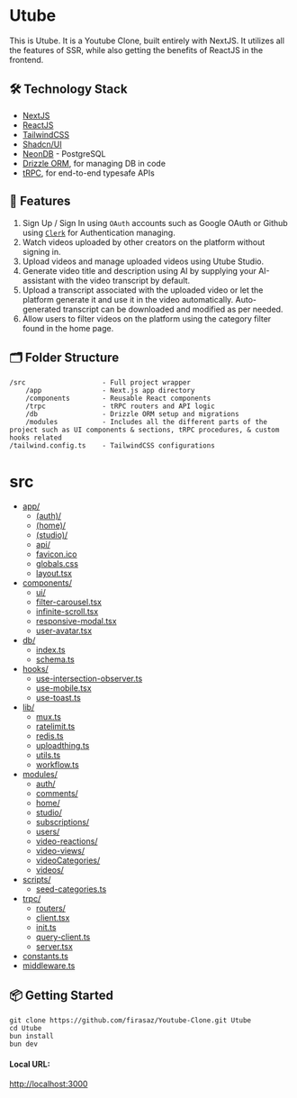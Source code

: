 # Utube
This is Utube. It is a Youtube Clone, built entirely with NextJS. It utilizes all the features of SSR, while also getting the benefits of ReactJS in the frontend.

## 🛠️ Technology Stack
- [NextJS](https://nextjs.org/)
- [ReactJS](https://react.dev/)
- [TailwindCSS](https://tailwindcss.com/)
- [Shadcn/UI](https://ui.shadcn.com/)
- [NeonDB](https://neon.com/) - PostgreSQL
- [Drizzle ORM](https://orm.drizzle.team/), for managing DB in code
- [tRPC](https://trpc.io/docs/), for end-to-end typesafe APIs


## 🚀 Features
1. Sign Up / Sign In using `OAuth` accounts such as Google OAuth or Github using [`Clerk`](https://clerk.com/) for Authentication managing.
2. Watch videos uploaded by other creators on the platform without signing in.
3. Upload videos and manage uploaded videos using Utube Studio.
4. Generate video title and description using AI by supplying your AI-assistant with the video transcript by default.
5. Upload a transcript associated with the uploaded video or let the platform generate it and use it in the video automatically. Auto-generated transcript can be downloaded and modified as per needed.
6. Allow users to filter videos on the platform using the category filter found in the home page.

## 🗂️ Folder Structure
```
/src                   - Full project wrapper
    /app               - Next.js app directory
    /components        - Reusable React components
    /trpc              - tRPC routers and API logic
    /db                - Drizzle ORM setup and migrations
    /modules           - Includes all the different parts of the project such as UI components & sections, tRPC procedures, & custom hooks related
/tailwind.config.ts    - TailwindCSS configurations
```
# src

* [app/](./src/app)
  * [(auth)/](./src/app/(auth))
  * [(home)/](./src/app/(home))
  * [(studio)/](./src/app/(studio))
  * [api/](./src/app/api)
  * [favicon.ico](./src/app/favicon.ico)
  * [globals.css](./src/app/globals.css)
  * [layout.tsx](./src/app/layout.tsx)
* [components/](./src/components)
  * [ui/](./src/components/ui)
  * [filter-carousel.tsx](./src/components/filter-carousel.tsx)
  * [infinite-scroll.tsx](./src/components/infinite-scroll.tsx)
  * [responsive-modal.tsx](./src/components/responsive-modal.tsx)
  * [user-avatar.tsx](./src/components/user-avatar.tsx)
* [db/](./src/db)
  * [index.ts](./src/db/index.ts)
  * [schema.ts](./src/db/schema.ts)
* [hooks/](./src/hooks)
  * [use-intersection-observer.ts](./src/hooks/use-intersection-observer.ts)
  * [use-mobile.tsx](./src/hooks/use-mobile.tsx)
  * [use-toast.ts](./src/hooks/use-toast.ts)
* [lib/](./src/lib)
  * [mux.ts](./src/lib/mux.ts)
  * [ratelimit.ts](./src/lib/ratelimit.ts)
  * [redis.ts](./src/lib/redis.ts)
  * [uploadthing.ts](./src/lib/uploadthing.ts)
  * [utils.ts](./src/lib/utils.ts)
  * [workflow.ts](./src/lib/workflow.ts)
* [modules/](./src/modules)
  * [auth/](./src/modules/auth)
  * [comments/](./src/modules/comments)
  * [home/](./src/modules/home)
  * [studio/](./src/modules/studio)
  * [subscriptions/](./src/modules/subscriptions)
  * [users/](./src/modules/users)
  * [video-reactions/](./src/modules/video-reactions)
  * [video-views/](./src/modules/video-views)
  * [videoCategories/](./src/modules/videoCategories)
  * [videos/](./src/modules/videos)
* [scripts/](./src/scripts)
  * [seed-categories.ts](./src/scripts/seed-categories.ts)
* [trpc/](./src/trpc)
  * [routers/](./src/trpc/routers)
  * [client.tsx](./src/trpc/client.tsx)
  * [init.ts](./src/trpc/init.ts)
  * [query-client.ts](./src/trpc/query-client.ts)
  * [server.tsx](./src/trpc/server.tsx)
* [constants.ts](./src/constants.ts)
* [middleware.ts](./src/middleware.ts)



## 📦 Getting Started
```
git clone https://github.com/firasaz/Youtube-Clone.git Utube
cd Utube
bun install
bun dev
```
#### Local URL:
[http://localhost:3000](http://localhost:3000)